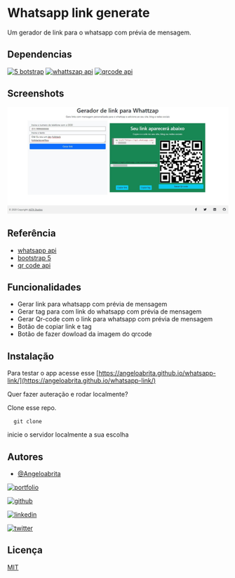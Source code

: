 
# Whatsapp link generate

Um gerador de link para o whatsapp com prévia de mensagem.


## Dependencias
[![5 botstrap](https://img.shields.io/badge/bootstrap-v5-blue)](https://getbootstrap.com/)
[![whattszap api](https://img.shields.io/badge/whatsapp-api-blue)](https://developers.facebook.com/docs/whatsapp/)
[![qrcode api](https://img.shields.io/badge/qrcode-api-blue)](https://goqr.me/api/doc/)

## Screenshots

![App Screenshot](https://github.com/Angeloabrita/whatsapp-link/blob/master/screenshot.jpg)


## Referência

- [whatsapp api](https://developers.facebook.com/docs/whatsapp/)
 - [bootstrap 5](https://getbootstrap.com/)
 - [qr code api](https://goqr.me/api/doc/)

## Funcionalidades


- Gerar link para whatsapp com prévia de mensagem
- Gerar tag <a> para com link do whatsapp com prévia de mensagem
- Gerar Qr-code com o link para whatsapp com prévia de mensagem
- Botão de copiar link e tag
- Botão de fazer dowload da imagem do qrcode

## Instalação


Para testar o app acesse esse [https://angeloabrita.github.io/whatsapp-link/](https://angeloabrita.github.io/whatsapp-link/)

Quer fazer auteração e rodar localmente?

Clone esse repo.
```git
  git clone 
```

inicie o servidor localmente a sua escolha


## Autores

- [@Angeloabrita](https://www.github.com/Angeloabrita)


[![portfolio](https://img.shields.io/badge/my_portfolio-000?style=for-the-badge&logo=ko-fi&logoColor=white)](https://www.facebook.com/agtastudios)

[![github](https://img.shields.io/badge/github?style=for-the-badge&logo=github&logoColor=white)](https://github.com/Angeloabrita)

[![linkedin](https://img.shields.io/badge/linkedin-0A66C2?style=for-the-badge&logo=linkedin&logoColor=white)](https://www.linkedin.com/in/angelo-gabriel-tavares-abrita/)

[![twitter](https://img.shields.io/badge/twitter-1DA1F2?style=for-the-badge&logo=twitter&logoColor=white)](https://twitter.com/agtastudios)


## Licença

[MIT](https://choosealicense.com/licenses/mit/)

